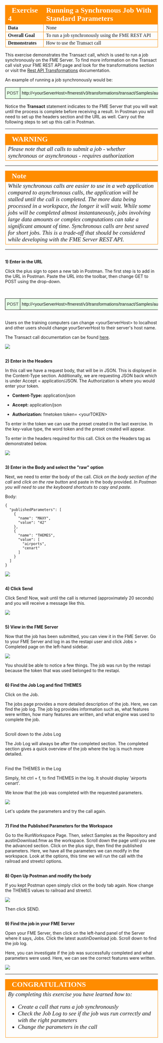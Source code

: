 <table style="border-spacing: 0px;border-collapse: collapse;font-family:serif">
<tr>
<td width=25% style="vertical-align:middle;background-color:darkorange;border: 2px solid darkorange">
<i class="fa fa-cogs fa-lg fa-pull-left fa-fw" style="color:white;padding-right: 12px;vertical-align:text-top"></i>
<span style="color:white;font-size:x-large;font-weight: bold">Exercise 4</span>
</td>
<td style="border: 2px solid darkorange;background-color:darkorange;color:white">
<span style="color:white;font-size:x-large;font-weight: bold">Running a Synchronous Job With Standard Parameters</span>
</td>
</tr>

<tr>
<td style="border: 1px solid darkorange; font-weight: bold">Data</td>
<td style="border: 1px solid darkorange">None</td>
</tr>

<tr>
<td style="border: 1px solid darkorange; font-weight: bold">Overall Goal</td>
<td style="border: 1px solid darkorange">To run a job synchronously using the FME REST API</td>
</tr>

<tr>
<td style="border: 1px solid darkorange; font-weight: bold">Demonstrates</td>
<td style="border: 1px solid darkorange">How to use the Transact call</td>
</tr>

</table>

This exercise demonstrates the Transact call, which is used to run a job synchronously on the FME Server. To find more information on the Transact call visit your FME REST API page and look for the transformations section or visit the [Rest API Transformations](https://docs.safe.com/fme/html/FME_REST/apidoc/v3/index.html#!/transformations) documentation.   

An example of running a job synchronously would be:

<!--Post Table-->
<style type="text/css">
.tg  {border-collapse:collapse;border-spacing:0;}
.tg td{font-family:Arial, sans-serif;font-size:14px;padding:10px 5px;border-style:solid;border-width:1px;overflow:hidden;word-break:normal;border-color:black;}
.tg th{font-family:Arial, sans-serif;font-size:14px;font-weight:normal;padding:10px 5px;border-style:solid;border-width:1px;overflow:hidden;word-break:normal;border-color:black;}
.tg .tg-ao4k{background-color:#e6ffe6;color:#333333;vertical-align:top}
.tg .tg-a080{background-color:#e6ffe6;vertical-align:top}
</style>
<table class="tg" style="table-layout: fixed; width: 100%">
  <tr>
    <th class="tg-ao4k">POST</th>
    <th class="tg-a080" style="word-wrap: break-word">http://&lt;yourServerHost&#62;/fmerest/v3/transformations/transact/Samples/austinDownload.fmw</th>
  </tr>
</table>


Notice the **Transact** statement indicates to the FME Server that you will wait
until the process is complete before receiving a result. In Postman you
will need to set up the headers section and the URL as well. Carry out the following steps to set up this call in Postman.


---
<table style="border-spacing: 0px">
<tr>
<td style="vertical-align:middle;background-color:darkorange;border: 2px solid darkorange">
<i class="fa fa-exclamation-triangle fa-lg fa-pull-left fa-fw" style="color:white;padding-right: 12px;vertical-align:text-top"></i>
<span style="color:white;font-size:x-large;font-weight: bold;font-family:serif">WARNING</span>
</td>
</tr>

<tr>
<td style="border: 1px solid darkorange">
<span style="font-family:serif; font-style:italic; font-size:larger">
Please note that all calls to submit a job - whether synchronous or asynchronous - requires authorization
</span>
</td>
</tr>
</table>

---

<!--Warning Section-->

<table style="border-spacing: 0px">
<tr>
<td style="vertical-align:middle;background-color:darkorange;border: 2px solid darkorange">
<i class="fa fa-exclamation-triangle fa-lg fa-pull-left fa-fw" style="color:white;padding-right: 12px;vertical-align:text-top"></i>
<span style="color:white;font-size:x-large;font-weight: bold;font-family:serif">Note</span>
</td>
</tr>

<tr>
<td style="border: 1px solid darkorange">
<span style="font-family:serif; font-style:italic; font-size:larger">
While synchronous calls are easier to use in a web application compared to asynchronous calls, the application will be stalled until the call is completed. The more data being processed in a workspace, the longer it will wait. While some jobs will be completed almost instantaneously, jobs involving large data amounts or complex computations can take a significant amount of time. Synchronous calls are best saved for short jobs. This is a trade-off that should be considered while developing with the FME Server REST API.
</span>
</td>
</tr>
</table>

---

<br>**1) Enter in the URL**

Click the plus sign to open a new tab in Postman. The first step is to add in the URL in Postman. Paste the URL into the toolbar, then change GET to POST using the drop-down.

<br>
<!--Post Table-->
<style type="text/css">
.tg  {border-collapse:collapse;border-spacing:0;}
.tg td{font-family:Arial, sans-serif;font-size:14px;padding:10px 5px;border-style:solid;border-width:1px;overflow:hidden;word-break:normal;border-color:black;}
.tg th{font-family:Arial, sans-serif;font-size:14px;font-weight:normal;padding:10px 5px;border-style:solid;border-width:1px;overflow:hidden;word-break:normal;border-color:black;}
.tg .tg-ao4k{background-color:#e6ffe6;color:#333333;vertical-align:top}
.tg .tg-a080{background-color:#e6ffe6;vertical-align:top}
</style>
<table class="tg" style="table-layout: fixed; width: 100%">
  <tr>
    <th class="tg-ao4k">POST</th>
    <th class="tg-a080" style="word-wrap: break-word">http://&lt;yourServerHost>/fmerest/v3/transformations/transact/Samples/austinDownload.fmw</th>
  </tr>
</table>

<br>Users on the training computers can change &lt;yourServerHost> to localhost and other users should change yourServerHost to their server's host name.

The Transact call documentation can be found [here](https://docs.safe.com/fme/html/FME_REST/apidoc/v3/index.html#!/transformations/transact_post_23).


![](./Images/image4.1.1.TransactURL.png)




<br>**2) Enter in the Headers**

In this call we have a request body, that will be in JSON. This is
displayed in the Content-Type section. Additionally, we are requesting
JSON back which is under Accept = application/JSON. The Authorization is
where you would enter your token.


- **Content-Type:** application/json

- **Accept:** application/json

- **Authorization:** fmetoken token= &lt;yourTOKEN>

To enter in the token we can use the preset created in the last exercise. In the key-value type, the word token and the preset created will appear.

To enter in the headers required for this call. Click on the Headers tag as demonstrated below.  

![](./Images/image4.1.2.TransactPostman.png)




<br>**3) Enter in the Body and select the "raw" option**

Next, we need to enter the body of the call. *Click on the body section
of the call* and *click on the raw button* and paste in the body provided. *In Postman you will need to use the keyboard shortcuts to copy and paste.*

Body:

    {
      "publishedParameters": [
        {
          "name": "MAXY",
          "value": "42"
        },
        {
          "name": "THEMES",
          "value": [
            "airports",
            "cenart"
          ]
        }
      ]
    }



![](./Images/image4.1.3.TransactBody.png)



<br>**4) Click Send**

Click Send! Now, wait until the call is returned (approximately 20 seconds) and you will receive a message like this.

![](./Images/image4.1.4.TransactResponsePostman.png)



<br>**5) View in the FME Server**

Now that the job has been submitted, you can view it in the FME Server. Go to your FME Server and log in as the restapi user and click Jobs > Completed page on the left-hand sidebar.

![](./Images/image4.1.5.Job.png)



You should be able to notice a few things. The job was run by the restapi because the token that was used belonged to the restapi.


<br>**6) Find the Job Log and find THEMES**

Click on the Job.

The jobs page provides a more detailed description of the job. Here, we can find the job log. The job log provides information such as, what features were written, how many features are written, and what engine was used to complete the job.

<br> Scroll down to the Jobs Log

The Job Log will always be after the completed section. The completed section gives a quick overview of the job where the log is much more detailed.

<br> Find the THEMES in the Log


Simply, hit ctrl + f, to find THEMES in the log. It should display 'airports cenart'.

We know that the job was completed with the requested parameters.

![](./Images/image4.1.5b.Themes.png)

Let's update the parameters and try the call again.


<br>**7) Find the Published Parameters for the Workspace**

Go to the RunWorkspace Page. Then, select Samples as the Repository and austinDownload.fmw as the workspace. Scroll down the page until you see the advanced section. Click on the plus sign, then find the published parameters. Here, we have all the parameters we can modify in the workspace. Look at the options, this time we will run the call with the railroad and streetcl options.

<br>**8) Open Up Postman and modify the body**

If you kept Postman open simply click on the body tab again. Now change the THEMES values to railroad and streetcl.

![](./Images/image4.1.6.newparameters.png)

Then click SEND.

<br>**9) Find the job in your FME Server**

Open your FME Server, then click on the left-hand panel of the Server where it says, Jobs. Click the latest austinDownload job. Scroll down to find the job log.

Here, you can investigate if the job was successfully completed and what parameters were used. Here, we can see the correct features were written.

![](./Images/image4.1.7.FeaturesWritten.png)

---

<!--Exercise Congratulations Section-->

<table style="border-spacing: 0px">
<tr>
<td style="vertical-align:middle;background-color:darkorange;border: 2px solid darkorange">
<i class="fa fa-thumbs-o-up fa-lg fa-pull-left fa-fw" style="color:white;padding-right: 12px;vertical-align:text-top"></i>
<span style="color:white;font-size:x-large;font-weight: bold;font-family:serif">CONGRATULATIONS</span>
</td>
</tr>

<tr>
<td style="border: 1px solid darkorange">
<span style="font-family:serif; font-style:italic; font-size:larger">
By completing this exercise you have learned how to:
<br>
<ul><li>Create a call that runs a job synchronously</li>
<li>Check the Job Log to see if the job was run correctly and with the right parameters</li>
<li>Change the parameters in the call</li>
</li>

</span>
</td>
</tr>
</table>
